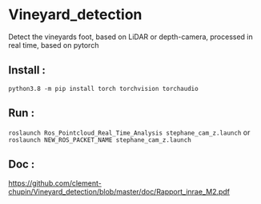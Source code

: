 # Vineyard_detection
Detect the vineyards foot, based on LiDAR or depth-camera, processed in real time, based on pytorch




## Install :

`python3.8 -m pip install torch torchvision torchaudio`


## Run :

`roslaunch Ros_Pointcloud_Real_Time_Analysis stephane_cam_z.launch`
or
`roslaunch NEW_ROS_PACKET_NAME stephane_cam_z.launch`

## Doc :

https://github.com/clement-chupin/Vineyard_detection/blob/master/doc/Rapport_inrae_M2.pdf
